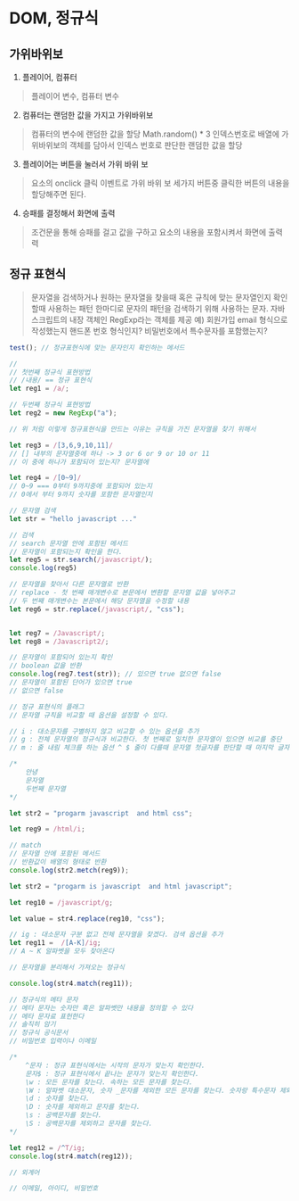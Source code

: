 # DOM, 정규식   

## 가위바위보
1. 플레이어, 컴퓨터
> 플레이어 변수, 컴퓨터 변수

2. 컴퓨터는 랜덤한 값을 가지고 가위바위보
> 컴퓨터의 변수에 랜덤한 값을 할당 Math.random() * 3
> 인덱스번호로 배열에 가위바위보의 객체를 담아서 인덱스 번호로 판단한 랜덤한 값을 할당

3. 플레이어는 버튼을 눌러서 가위 바위 보
> 요소의 onclick 클릭 이벤트로 가위 바위 보 세가지 버튼중 클릭한 버튼의 내용을 할당해주면 된다.

4. 승패를 결정해서 화면에 출력
> 조건문을 통해 승패를 걸고 값을 구하고 요소의 내용을 포함시켜서 화면에 출력력

## 정규 표현식
> 문자열을 검색하거나 원하는 문자열을 찾을때 혹은 규칙에 맞는 문자열인지 확인할때 사용하는 패턴
> 한마디로 문자의 패턴을 검색하기 위해 사용하는 문자.
> 자바스크립트의 내장 객체인 RegExp라는 객체를 제공
> 예) 회원가입 email 형식으로 작성했는지 핸드폰 번호 형식인지?
> 비밀번호에서 특수문자를 포함했는지?

```js
test(); // 정규표현식에 맞는 문자인지 확인하는 메서드

//
// 첫번째 정규식 표현방법
// /내용/ == 정규 표현식
let reg1 = /a/;

// 두번째 정규식 표현방법
let reg2 = new RegExp("a");

// 위 처럼 이렇게 정규표현식을 만드는 이유는 규칙을 가진 문자열을 찾기 위해서

let reg3 = /[3,6,9,10,11]/
// [] 내부의 문자열중에 하나 -> 3 or 6 or 9 or 10 or 11
// 이 중에 하나가 포함되어 있는지? 문자열에  

let reg4 = /[0~9]/
// 0~9 === 0부터 9까지중에 포함되어 있는지
// 0에서 부터 9까지 숫자를 포함한 문자열인지

// 문자열 검색 
let str = "hello javascript ..."

// 검색
// search 문자열 안에 포함된 메서드
// 문자열이 포함되는지 확인을 한다.
let reg5 = str.search(/javascript/);
console.log(reg5)

// 문자열을 찾아서 다른 문자열로 반환
// replace - 첫 번째 매개변수로 본문에서 변환할 문자열 값을 넣어주고
// 두 번째 매개변수는 본문에서 해당 문자열을 수정할 내용
let reg6 = str.replace(/javascript/, "css");


let reg7 = /Javascript/;
let reg8 = /Javascript2/;

// 문자열이 포함되어 있는지 확인
// boolean 값을 반환
console.log(reg7.test(str)); // 있으면 true 없으면 false
// 문자열이 포함된 단어가 있으면 true
// 없으면 false 

// 정규 표현식의 플래그
// 문자열 규칙을 비교할 때 옵션을 설정할 수 있다.

// i : 대소문자를 구별하지 않고 비교할 수 있는 옵션을 추가
// g : 전체 문자열의 정규식과 비교한다. 첫 번째로 일치한 문자열이 있으면 비교를 중단
// m : 줄 내림 체크를 하는 옵션 ^ $ 줄이 다를때 문자열 첫글자를 판단할 때 마지막 글자

/*
    안녕
    문자열
    두번째 문자열
*/

let str2 = "progarm javascript  and html css";

let reg9 = /html/i;

// match
// 문자열 안에 포함된 메서드 
// 반환값이 배열의 형태로 반환
console.log(str2.metch(reg9));

let str2 = "progarm is javascript  and html javascript";

let reg10 = /javascript/g;

let value = str4.replace(reg10, "css");

// ig : 대소문자 구분 없고 전체 문자열을 찾겠다. 검색 옵션을 추가
let reg11 =  /[A-K]/ig;
// A ~ K 알파벳을 모두 찾아온다

// 문자열을 분리해서 가져오는 정규식

console.log(str4.match(reg11));

// 정규식의 메타 문자
// 메타 문자는 숫자만 혹은 알파벳만 내용을 정의할 수 있다
// 메타 문자료 표헌한다
// 솔직히 암기
// 정규식 공식문서
// 비밀번호 입력이나 이메일

/*
    ^문자 : 정규 표현식에서는 시작의 문자가 맞는지 확인한다.
    문자$ : 정규 표현식에서 끝나는 문자가 맞는지 확인한다.
    \w : 모든 문자를 찾는다. 속하는 모든 문자를 찾는다.
    \W : 알파벳 대소문자, 숫자 _문자를 제외한 모든 문자를 찾는다. 숫자랑 특수문자 제외하고
    \d : 숫자를 찾는다.
    \D : 숫자를 제외하고 문자를 찾는다.
    \s : 공백문자를 찾는다. 
    \S : 공백문자를 제외하고 문자를 찾는다.
*/

let reg12 = /^T/ig;
console.log(str4.match(reg12));

// 외계어

// 이메일, 아이디, 비밀번호
```